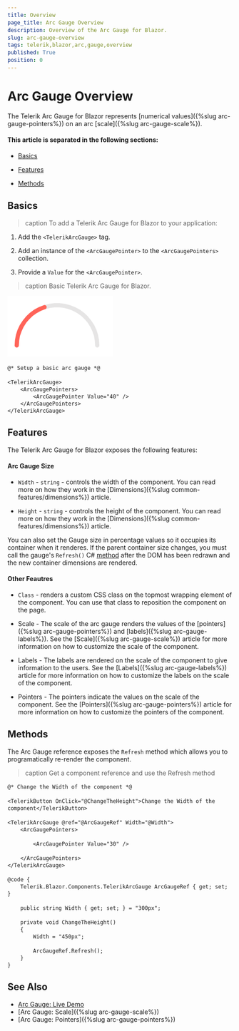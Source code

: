 ```yaml
---
title: Overview
page_title: Arc Gauge Overview
description: Overview of the Arc Gauge for Blazor.
slug: arc-gauge-overview
tags: telerik,blazor,arc,gauge,overview
published: True
position: 0
---
```


# Arc Gauge Overview

The Telerik Arc Gauge for Blazor represents [numerical values]({%slug arc-gauge-pointers%}) on an arc [scale]({%slug arc-gauge-scale%}).

#### This article is separated in the following sections: 

* [Basics](#basics)

* [Features](#features)

* [Methods](#methods)

## Basics

>caption To add a Telerik Arc Gauge for Blazor to your application:

1. Add the `<TelerikArcGauge>` tag.

1. Add an instance of the `<ArcGaugePointer>` to the `<ArcGaugePointers>` collection.

1. Provide a `Value` for the `<ArcGaugePointer>`.

>caption Basic Telerik Arc Gauge for Blazor.

![Basic Arc Gauge](images/basic-arc-gauge.png)

````CSHTML
@* Setup a basic arc gauge *@

<TelerikArcGauge>
    <ArcGaugePointers>
        <ArcGaugePointer Value="40" />
    </ArcGaugePointers>
</TelerikArcGauge>
````

## Features

The Telerik Arc Gauge for Blazor exposes the following features:

#### Arc Gauge Size

* `Width` - `string` - controls the width of the component. You can read more on how they work in the [Dimensions]({%slug common-features/dimensions%}) article.

* `Height` - `string` - controls the height of the component. You can read more on how they work in the [Dimensions]({%slug common-features/dimensions%}) article.

You can also set the Gauge size in percentage values so it occupies its container when it renderes. If the parent container size changes, you must call the gauge's `Refresh()` C# [method](#methods) after the DOM has been redrawn and the new container dimensions are rendered.

#### Other Feautres

* `Class` - renders a custom CSS class on the topmost wrapping element of the component. You can use that class to reposition the component on the page.

* Scale - The scale of the arc gauge renders the values of the [pointers]({%slug arc-gauge-pointers%}) and [labels]({%slug arc-gauge-labels%}). See the [Scale]({%slug arc-gauge-scale%}) article for more information on how to customize the scale of the component.

* Labels - The labels are rendered on the scale of the component to give information to the users. See the [Labels]({%slug arc-gauge-labels%}) article for more information on how to customize the labels on the scale of the component.

* Pointers - The pointers indicate the values on the scale of the component. See the [Pointers]({%slug arc-gauge-pointers%}) article for more information on how to customize the pointers of the component.

## Methods

The Arc Gauge reference exposes the `Refresh` method which allows you to programatically re-render the component. 

>caption Get a component reference and use the Refresh method

````CSHTML
@* Change the Width of the component *@

<TelerikButton OnClick="@ChangeTheHeight">Change the Width of the component</TelerikButton>

<TelerikArcGauge @ref="@ArcGaugeRef" Width="@Width">
    <ArcGaugePointers>

        <ArcGaugePointer Value="30" />

    </ArcGaugePointers>
</TelerikArcGauge>

@code {
    Telerik.Blazor.Components.TelerikArcGauge ArcGaugeRef { get; set; }

    public string Width { get; set; } = "300px";

    private void ChangeTheHeight()
    {
        Width = "450px";

        ArcGaugeRef.Refresh();
    }
}
````

## See Also

* [Arc Gauge: Live Demo](https://demos.telerik.com/blazor-ui/arc-gauge)
* [Arc Gauge: Scale]({%slug arc-gauge-scale%})
* [Arc Gauge: Pointers]({%slug arc-gauge-pointers%})